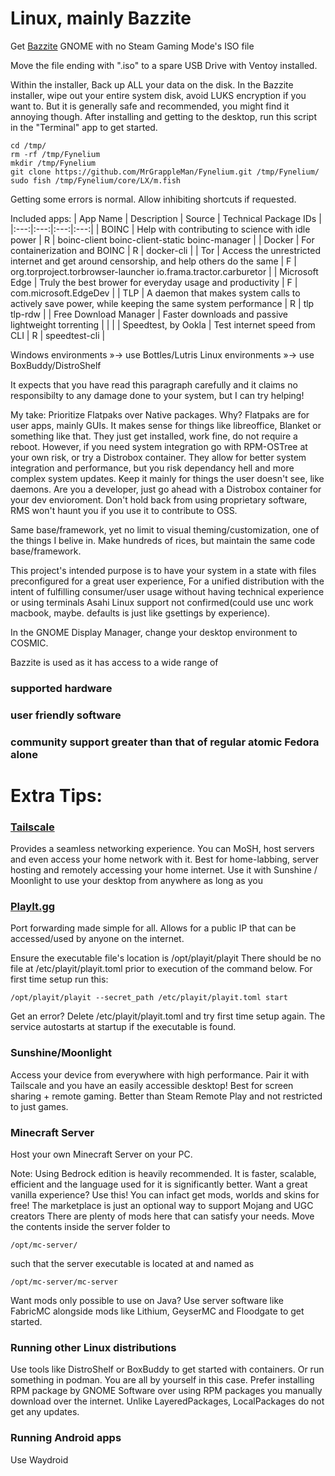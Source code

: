 # Linux, mainly Bazzite

Get [Bazzite](https://bazzite.gg/#image-picker) GNOME with no Steam Gaming Mode's ISO file

Move the file ending with ".iso" to a spare USB Drive with Ventoy installed.

Within the installer,
Back up ALL your data on the disk. In the Bazzite installer, wipe out your entire system disk, avoid LUKS encryption if you want to. But it is generally safe and recommended, you might find it annoying though.
After installing and getting to the desktop, run this script in the "Terminal" app to get started.

```
cd /tmp/
rm -rf /tmp/Fynelium
mkdir /tmp/Fynelium
git clone https://github.com/MrGrappleMan/Fynelium.git /tmp/Fynelium/
sudo fish /tmp/Fynelium/core/LX/m.fish
```
Getting some errors is normal. Allow inhibiting shortcuts if requested.

Included apps:
| App Name | Description | Source | Technical Package IDs |
|:---:|:---:|:---:|:---:|
| BOINC | Help with contributing to science with idle power | R | boinc-client boinc-client-static boinc-manager |
| Docker | For containerization and BOINC | R | docker-cli |
| Tor | Access the unrestricted internet and get around censorship, and help others do the same | F | org.torproject.torbrowser-launcher io.frama.tractor.carburetor |
| Microsoft Edge | Truly the best brower for everyday usage and productivity | F | com.microsoft.EdgeDev |
| TLP | A daemon that makes system calls to actively save power, while keeping the same system performance | R | tlp tlp-rdw |
| Free Download Manager |  Faster downloads and passive lightweight torrenting | | |
| Speedtest, by Ookla | Test internet speed from CLI | R | speedtest-cli |

Windows environments »→ use Bottles/Lutris
Linux environments »→ use BoxBuddy/DistroShelf

It expects that you have read this paragraph carefully and it claims no responsibilty to any damage done to your system, but I can try helping!

My take: Prioritize Flatpaks over Native packages. Why?
Flatpaks are for user apps, mainly GUIs. It makes sense for things like libreoffice, Blanket or something like that.
They just get installed, work fine, do not require a reboot.
However, if you need system integration go with RPM-OSTree at your own risk, or try a Distrobox container.
They allow for better system integration and performance, but you risk dependancy hell and more complex system updates.
Keep it mainly for things the user doesn't see, like daemons.
Are you a developer, just go ahead with a Distrobox container for your dev envioroment.
Don't hold back from using proprietary software, RMS won't haunt you if you use it to contribute to OSS.

Same base/framework, yet no limit to visual theming/customization, one of the things I belive in. Make hundreds of rices, but maintain the same code base/framework.

This project's intended purpose is to have your system in a state with files preconfigured for a great user experience,
For a unified distribution with the intent of fulfilling consumer/user usage without having technical experience or using terminals
Asahi Linux support not confirmed(could use unc work macbook, maybe. defaults is just like gsettings by experience).

In the GNOME Display Manager, change your desktop environment to COSMIC.

Bazzite is used as it has access to a wide range of
### supported hardware
### user friendly software
### community support greater than that of regular atomic Fedora alone

#
# Extra Tips:

### [Tailscale](https://tailscale.com)
Provides a seamless networking experience. You can MoSH, host servers and even access your home network with it.
Best for home-labbing, server hosting and remotely accessing your home internet.
Use it with Sunshine / Moonlight to use your desktop from anywhere as long as you 

### [PlayIt.gg](https://playit.gg/)
Port forwarding made simple for all.
Allows for a public IP that can be accessed/used by anyone on the internet.

Ensure the executable file's location is /opt/playit/playit
There should be no file at /etc/playit/playit.toml prior to execution of the command below.
For first time setup run this:
```
/opt/playit/playit --secret_path /etc/playit/playit.toml start
```
Get an error? Delete /etc/playit/playit.toml and try first time setup again.
The service autostarts at startup if the executable is found.

### Sunshine/Moonlight
Access your device from everywhere with high performance. Pair it with Tailscale and you have an easily accessible desktop!
Best for screen sharing + remote gaming. Better than Steam Remote Play and not restricted to just games.

### Minecraft Server
Host your own Minecraft Server on your PC.

Note: Using Bedrock edition is heavily recommended.
It is faster, scalable, efficient and the language used for it is significantly better.
Want a great vanilla experience? Use this!
You can infact get mods, worlds and skins for free! The marketplace is just an optional way to support Mojang and UGC creators
There are plenty of mods here that can satisfy your needs.
Move the contents inside the server folder to
```
/opt/mc-server/
```
such that the server executable is located at and named as
```
/opt/mc-server/mc-server
```

Want mods only possible to use on Java? Use server software like FabricMC
alongside mods like Lithium, GeyserMC and Floodgate to get started.

### Running other Linux distributions

Use tools like DistroShelf or BoxBuddy to get started with containers.
Or run something in podman. You are all by yourself in this case.
Prefer installing RPM package by GNOME Software over using RPM packages you manually download over the internet.
Unlike LayeredPackages, LocalPackages do not get any updates.

### Running Android apps

Use Waydroid



